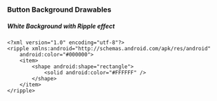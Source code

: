 ### Button Background Drawables

#####  White Background with Ripple effect

```
<?xml version="1.0" encoding="utf-8"?>
<ripple xmlns:android="http://schemas.android.com/apk/res/android"
    android:color="#000000">
    <item>
        <shape android:shape="rectangle">
            <solid android:color="#FFFFFF" />
        </shape>
    </item>
</ripple>
```
